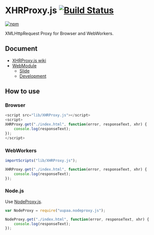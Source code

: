 # XHRProxy.js [![Build Status](https://travis-ci.org/uupaa/XHRProxy.js.png)](http://travis-ci.org/uupaa/XHRProxy.js)

[![npm](https://nodei.co/npm/uupaa.xhrproxy.js.png?downloads=true&stars=true)](https://nodei.co/npm/uupaa.xhrproxy.js/)

XMLHttpRequest Proxy for Browser and WebWorkers.

## Document

- [XHRProxy.js wiki](https://github.com/uupaa/XHRProxy.js/wiki/XHRProxy)
- [WebModule](https://github.com/uupaa/WebModule)
    - [Slide](http://uupaa.github.io/Slide/slide/WebModule/index.html)
    - [Development](https://github.com/uupaa/WebModule/wiki/Development)


## How to use

### Browser

```js
<script src="lib/XHRProxy.js"></script>
<script>
XHRProxy.get("./index.html", function(error, responseText, xhr) {
    console.log(responseText);
});
</script>
```

### WebWorkers

```js
importScripts("lib/XHRProxy.js");

XHRProxy.get("./index.html", function(error, responseText, xhr) {
    console.log(responseText);
});
```

### Node.js

Use [NodeProxy.js](https://github.com/uupaa/NodeProxy.js).

```js
var NodeProxy = require("uupaa.nodeproxy.js");

NodeProxy.get("./index.html", function(error, responseText, xhr) {
    console.log(responseText);
});
```
